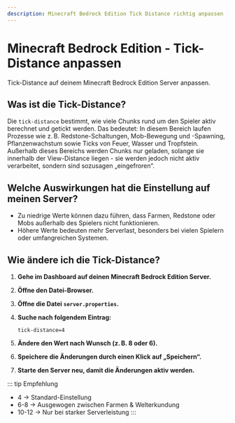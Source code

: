 ```yaml
---
description: Minecraft Bedrock Edition Tick Distance richtig anpassen - Anleitung für deinen Minecraft Server zur Optimierung der Performance.
---
```


# Minecraft Bedrock Edition - Tick-Distance anpassen

Tick-Distance auf deinem Minecraft Bedrock Edition Server anpassen.

## Was ist die Tick-Distance?

Die ```tick-distance``` bestimmt, wie viele Chunks rund um den Spieler aktiv berechnet und getickt werden. Das bedeutet: In diesem Bereich laufen Prozesse wie z. B. Redstone-Schaltungen, Mob-Bewegung und -Spawning, Pflanzenwachstum sowie Ticks von Feuer, Wasser und Tropfstein. Außerhalb dieses Bereichs werden Chunks nur geladen, solange sie innerhalb der View-Distance liegen - sie werden jedoch nicht aktiv verarbeitet, sondern sind sozusagen „eingefroren“.

## Welche Auswirkungen hat die Einstellung auf meinen Server?

- Zu niedrige Werte können dazu führen, dass Farmen, Redstone oder Mobs außerhalb des Spielers nicht funktionieren.<br>
- Höhere Werte bedeuten mehr Serverlast, besonders bei vielen Spielern oder umfangreichen Systemen.

## Wie ändere ich die Tick-Distance?

1. <strong>Gehe im Dashboard auf deinen Minecraft Bedrock Edition Server.</strong>

2. <strong>Öffne den Datei-Browser.</strong>

3. <strong>Öffne die Datei ```server.properties```.</strong>

4. <strong>Suche nach folgendem Eintrag:</strong>

    ```
    tick-distance=4
    ```

5. <strong>Ändere den Wert nach Wunsch (z. B. 8 oder 6).</strong>

6. <strong>Speichere die Änderungen durch einen Klick auf „Speichern“.</strong>

7. <strong>Starte den Server neu, damit die Änderungen aktiv werden.</strong>

::: tip Empfehlung

- 4 → Standard-Einstellung<br>
- 6-8 → Ausgewogen zwischen Farmen & Welterkundung<br>
- 10-12 → Nur bei starker Serverleistung
:::

